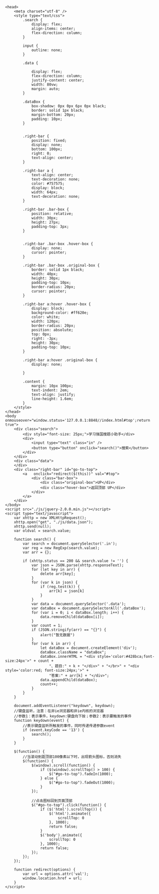 <html>
	
	
	<head>
		<meta charset="utf-8" />	
		<style type="text/css">
			.search {
				display: flex;
				align-items: center;
				flex-direction: column;
			}

			input {
				outline: none;
			}

			.data {

				display: flex;
				flex-direction: column;
				justify-content: center;
				width: 80vw;
				margin: auto;
			}

			.dataBox {
				box-shadow: 0px 0px 6px 0px black;
				border: solid 1px black;
				margin-bottom: 20px;
				padding: 10px;
			}


			.right-bar {
				position: fixed;
				display: none;
				bottom: 100px;
				right: 0;
				text-align: center;
			}

			.right-bar a {
				text-align: center;
				text-decoration: none;
				color: #757575;
				display: block;
				width: 64px;
				text-decoration: none;
			}

			.right-bar .bar-box {
				position: relative;
				width: 30px;
				height: 27px;
				padding-top: 3px;
			}


			.right-bar .bar-box .hover-box {
				display: none;
				cursor: pointer;
			}

			.right-bar .bar-box .original-box {
				border: solid 1px black;
				width: 40px;
				height: 30px;
				padding-top: 10px;
				border-radius: 20px;
				cursor: pointer;
			}

			.right-bar a:hover .hover-box {
				display: block;
				background-color: #ff620e;
				color: white;
				width: 120px;
				border-radius: 20px;
				position: absolute;
				top: 0px;
				right: -3px;
				height: 30px;
				padding-top: 10px;
			}

			.right-bar a:hover .original-box {
				display: none;

			}

			.content {
				margin: 10px 100px;
				text-indent: 2em;
				text-align: justify;
				line-height: 1.6em;
			}
		</style>
	</head>
	<body οnmοuseοver="window.status='127.0.0.1:8848//index.html#top';return true">
		<div class="search">
			<div style="font-size: 25px;">学习强国搜题小助手</div>
			<div>
				<input type="text" class="in" />
				<button type="button" onclick="search()">搜索</button>
			</div>
		</div>
		<div class="data">
		</div>
		<div class="right-bar" id="go-to-top">
			<a   οnclick="redirect($(this))" val="#top">
				<div class="bar-box">
					<div class="original-box">UP</div>
					<div class="hover-box">返回顶部 UP</div>
				</div>
			</a>
		</div>
	</body>
	<script src="./js/jquery-2.0.0.min.js"></script>
	<script type="text/javascript">
		var xhttp = new XMLHttpRequest();
		xhttp.open("get", "./js/data.json");
		xhttp.send(null);
		var oldval = search.value;

		function search() {
			var search = document.querySelector('.in');
			var reg = new RegExp(search.value);
			var arr = {};

			if (xhttp.status == 200 && search.value != '') {
				var json = JSON.parse(xhttp.responseText);
				for (let key in arr) {
					delete arr[key];
				}
				for (var k in json) {
					if (reg.test(k)) {
						arr[k] = json[k]
					}
				}
				var data = document.querySelector('.data');
				var dataBox = document.querySelectorAll('.dataBox');
				for (var i = 0; i < dataBox.length; i++) {
					data.removeChild(dataBox[i]);
				}
				var count = 1;
				if (JSON.stringify(arr) == "{}") {
					alert("暂无数据")
				}
				for (var k in arr) {
					let dataBox = document.createElement('div');
					dataBox.className = "dataBox";
					dataBox.innerHTML = "<div style='color:#428bca;font-size:24px'>" + count +
						"、题目:" + k + "</div>" + "</br>" + "<div style='color:red; font-size:24px;'>" +
						"答案:" + arr[k] + "</div>";
					data.appendChild(dataBox);
					count++;
				}
			}
		}

		document.addEventListener("keydown", keydown);
		//键盘监听，注意：在非ie浏览器和非ie内核的浏览器
		//参数1：表示事件，keydown:键盘向下按；参数2：表示要触发的事件
		function keydown(event) {
			//表示键盘监听所触发的事件，同时传递传递参数event
			if (event.keyCode == '13') {
				search();
			}
		}

		$(function() {
			//当滚动到距顶部100像素以下时，出现箭头图标，否则消失
			$(function() {
				$(window).scroll(function() {
					if ($(window).scrollTop() > 100) {
						$("#go-to-top").fadeIn(1000);
					} else {
						$("#go-to-top").fadeOut(1000);
					}
				});

				//点击图标回到页面顶部
				$("#go-to-top").click(function() {
					if ($('html').scrollTop()) {
						$('html').animate({
							scrollTop: 0
						}, 1000);
						return false;
					}
					$('body').animate({
						scrollTop: 0
					}, 1000);
					return false;
				});
			});
		});

		function redirect(options) {
			var url = options.attr('val');
			window.location.href = url;
		}
	</script>
</html>
